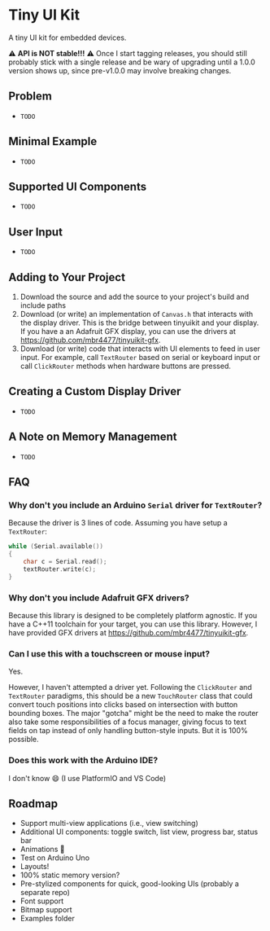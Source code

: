 # Tiny UI Kit
A tiny UI kit for embedded devices.

:warning: **API is NOT stable!!!** :warning:
Once I start tagging releases, you should still probably stick with a single release and be wary of upgrading until a 1.0.0 version shows up, since pre-v1.0.0 may involve breaking changes.

## Problem
- `TODO`

## Minimal Example
- `TODO`

## Supported UI Components
- `TODO`

## User Input
- `TODO`

## Adding to Your Project
1. Download the source and add the source to your project's build and include paths
2. Download (or write) an implementation of `Canvas.h` that interacts with the display driver. This is the bridge between tinyuikit and your display. If you have a an Adafruit GFX display, you can use the drivers at https://github.com/mbr4477/tinyuikit-gfx.
3. Download (or write) code that interacts with UI elements to feed in user input. For example, call `TextRouter` based on serial or keyboard input or call `ClickRouter` methods when hardware buttons are pressed.

## Creating a Custom Display Driver
- `TODO`

## A Note on Memory Management
- `TODO`

## FAQ
### Why don't you include an Arduino `Serial` driver for `TextRouter`?
Because the driver is 3 lines of code. Assuming you have setup a `TextRouter`:
```c++
while (Serial.available())
{
    char c = Serial.read();
    textRouter.write(c);
}
```

### Why don't you include Adafruit GFX drivers?
Because this library is designed to be completely platform agnostic. If you have a C++11 toolchain for your target, you can use this library. However, I have provided GFX drivers at https://github.com/mbr4477/tinyuikit-gfx.

### Can I use this with a touchscreen or mouse input?
Yes.

However, I haven't attempted a driver yet. Following the `ClickRouter` and `TextRouter` paradigms, this should be a new `TouchRouter` class that could convert touch positions into clicks based on intersection with button bounding boxes. The major "gotcha" might be the need to make the router also take some responsibilities of a focus manager, giving focus to text fields on tap instead of only handling button-style inputs. But it is 100% possible.

### Does this work with the Arduino IDE?
I don't know :smile: (I use PlatformIO and VS Code)

## Roadmap
- Support multi-view applications (i.e., view switching)
- Additional UI components: toggle switch, list view, progress bar, status bar
- Animations :thinking:
- Test on Arduino Uno 
- Layouts!
- 100% static memory version?
- Pre-stylized components for quick, good-looking UIs (probably a separate repo)
- Font support
- Bitmap support
- Examples folder